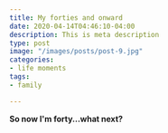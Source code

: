 ```yaml
---
title: My forties and onward
date: 2020-04-14T04:46:10-04:00
description: This is meta description
type: post
image: "/images/posts/post-9.jpg"
categories:
- life moments
tags:
- family

---
```

**So now I'm forty...what next?**
